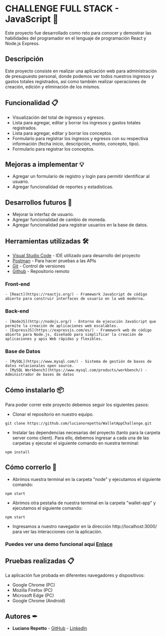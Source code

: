 # CHALLENGE FULL STACK - JavaScript 🚀

Este proyecto fue desarrollado como reto para conocer y demostrar las habilidades del programador en el lenguaje de programación React y Node.js Express.

## Descripción

Este proyecto consiste en realizar una aplicación web para administración de presupuesto personal, donde podemos ver todos nuestros ingresos y gastos totales registrados, así como también realizar operaciones de creación, edición y eliminación de los mismos.

## Funcionalidad 📋
 - Visualización del total de ingresos y egresos.
 - Lista para agregar, editar y borrar los ingresos y gastos totales registrados. 
 - Lista para agregar, editar y borrar los conceptos. 
 - Formulario para registrar los ingresos y egresos con su respectiva información (fecha inicio, descripción, monto, concepto, tipo). 
 - Formulario para registrar los conceptos.

## Mejoras a implementar 💡

 - Agregar un formulario de registro y login para permitir identificar al usuario.
 - Agregar funcionalidad de reportes y estadísticas.

## Desarrollos futuros 📌

 - Mejorar la interfaz de usuario. 
 - Agregar funcionalidad de cambio de moneda. 
 - Agregar funcionalidad para registrar usuarios en la base de datos.

## Herramientas utilizadas 🛠️ 

- [Visual Studio Code](https://code.visualstudio.com/) - IDE utilizado para desarrollo del proyecto
- [Postman](https://www.getpostman.com) - Para hacer pruebas a las APIs
- [Git](https://git-scm.com/) - Control de versiones
- [Github](https://github.com/ElverGonzalez) - Repositorio remoto

### Front-end
    - [React](https://reactjs.org/) - Framework JavaScript de código abierto para construir interfaces de usuario en la web moderna. 

### Back-end
    - [NodeJS](http://nodejs.org/) - Entorno de ejecución JavaScript que permite la creación de aplicaciones web escalables.
    - [ExpressJS](https://expressjs.com/es/) - Framework web de código abierto para Node.js, diseñado para simplificar la creación de aplicaciones y apis Web rápidas y flexibles.

### Base de Datos
    - [MySQL](https://www.mysql.com/) - Sistema de gestión de bases de datos relacionales open source.
    - [MySQL Workbench](https://www.mysql.com/products/workbench/) - Administrador de bases de datos
    
## Cómo instalarlo 📦
 
Para poder correr este proyecto debemos seguir los siguientes pasos:
* Clonar el repositorio en nuestro equipo. 
```
git clone https://github.com/lucianorepetto/WalletAppChallenge.git
```
* Instalar las dependencias necesarias del proyecto (tanto para la carpeta server como client). Para ello, debemos ingresar a cada una de las carpetas y ejecutar el siguiente comando en nuestra terminal: 
``` 
npm install 
```

 ## Cómo correrlo 🚀

 * Abrimos nuestra terminal en la carpeta "node" y ejecutamos el siguiente comando:
``` 
npm start
```

 * Abrimos otra pestaña de nuestra terminal en la carpeta "wallet-app" y ejecutamos el siguiente comando: 
``` 
npm start
```

* Ingresamos a nuestro navegador en la dirección http://localhost:3000/ para ver las interacciones con la aplicación. 
 
### Puedes ver una demo funcional aquí [Enlace]()

## Pruebas realizadas 📋
La aplicación fue probada en diferentes navegadores y dispositivos: 
- Google Chrome (PC)
- Mozilla Firefox (PC)
- Microsoft Edge (PC)
- Google Chrome (Android)

## Autores ✒

 * **Luciano Repetto** - [GitHub](https://github.com/lucianorepetto) - [LinkedIn](www.linkedin.com/in/lucianorepetto)


